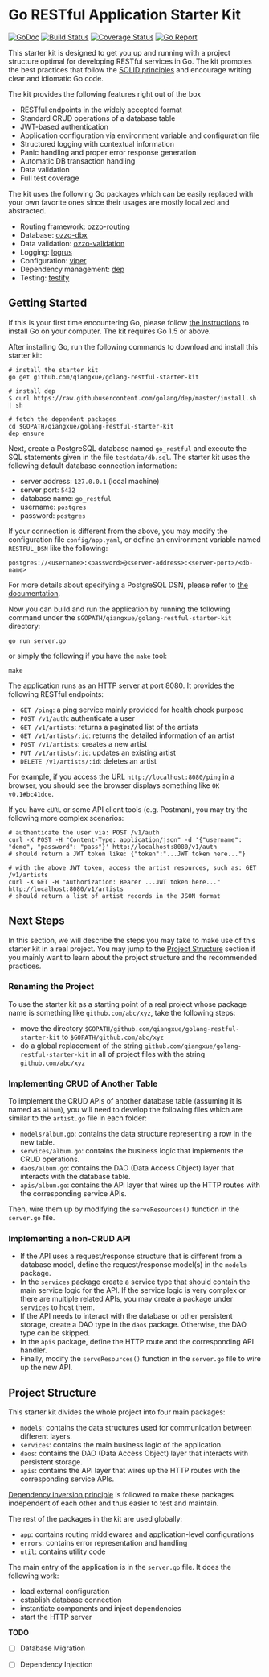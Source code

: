 # Go RESTful Application Starter Kit

[![GoDoc](https://godoc.org/github.com/qiangxue/golang-restful-starter-kit?status.png)](http://godoc.org/github.com/qiangxue/golang-restful-starter-kit)
[![Build Status](https://travis-ci.org/qiangxue/golang-restful-starter-kit.svg?branch=master)](https://travis-ci.org/qiangxue/golang-restful-starter-kit)
[![Coverage Status](https://coveralls.io/repos/github/qiangxue/golang-restful-starter-kit/badge.svg?branch=master)](https://coveralls.io/github/qiangxue/golang-restful-starter-kit?branch=master)
[![Go Report](https://goreportcard.com/badge/github.com/qiangxue/golang-restful-starter-kit)](https://goreportcard.com/report/github.com/qiangxue/golang-restful-starter-kit)

This starter kit is designed to get you up and running with a project structure optimal for developing
RESTful services in Go. The kit promotes the best practices that follow the [SOLID principles](https://en.wikipedia.org/wiki/SOLID_(object-oriented_design))
and encourage writing clear and idiomatic Go code. 

The kit provides the following features right out of the box 

* RESTful endpoints in the widely accepted format
* Standard CRUD operations of a database table
* JWT-based authentication
* Application configuration via environment variable and configuration file
* Structured logging with contextual information
* Panic handling and proper error response generation
* Automatic DB transaction handling
* Data validation
* Full test coverage
 
The kit uses the following Go packages which can be easily replaced with your own favorite ones
since their usages are mostly localized and abstracted. 

* Routing framework: [ozzo-routing](https://github.com/go-ozzo/ozzo-routing)
* Database: [ozzo-dbx](https://github.com/go-ozzo/ozzo-dbx)
* Data validation: [ozzo-validation](https://github.com/go-ozzo/ozzo-validation)
* Logging: [logrus](https://github.com/Sirupsen/logrus)
* Configuration: [viper](https://github.com/spf13/viper)
* Dependency management: [dep](https://github.com/golang/dep)
* Testing: [testify](https://github.com/stretchr/testify)


## Getting Started

If this is your first time encountering Go, please follow [the instructions](https://golang.org/doc/install) to
install Go on your computer. The kit requires Go 1.5 or above.

After installing Go, run the following commands to download and install this starter kit:

```shell
# install the starter kit
go get github.com/qiangxue/golang-restful-starter-kit

# install dep
$ curl https://raw.githubusercontent.com/golang/dep/master/install.sh | sh

# fetch the dependent packages
cd $GOPATH/qiangxue/golang-restful-starter-kit
dep ensure
```

Next, create a PostgreSQL database named `go_restful` and execute the SQL statements given in the file `testdata/db.sql`.
The starter kit uses the following default database connection information:
* server address: `127.0.0.1` (local machine)
* server port: `5432`
* database name: `go_restful`
* username: `postgres`
* password: `postgres`

If your connection is different from the above, you may modify the configuration file `config/app.yaml`, or
define an environment variable named `RESTFUL_DSN` like the following:

```
postgres://<username>:<password>@<server-address>:<server-port>/<db-name>
```

For more details about specifying a PostgreSQL DSN, please refer to [the documentation](https://godoc.org/github.com/lib/pq).

Now you can build and run the application by running the following command under the
`$GOPATH/qiangxue/golang-restful-starter-kit` directory:

```shell
go run server.go
```

or simply the following if you have the `make` tool:

```shell
make
```

The application runs as an HTTP server at port 8080. It provides the following RESTful endpoints:

* `GET /ping`: a ping service mainly provided for health check purpose
* `POST /v1/auth`: authenticate a user
* `GET /v1/artists`: returns a paginated list of the artists
* `GET /v1/artists/:id`: returns the detailed information of an artist
* `POST /v1/artists`: creates a new artist
* `PUT /v1/artists/:id`: updates an existing artist
* `DELETE /v1/artists/:id`: deletes an artist

For example, if you access the URL `http://localhost:8080/ping` in a browser, you should see the browser
displays something like `OK v0.1#bc41dce`.

If you have `cURL` or some API client tools (e.g. Postman), you may try the following more complex scenarios:

```shell
# authenticate the user via: POST /v1/auth
curl -X POST -H "Content-Type: application/json" -d '{"username": "demo", "password": "pass"}' http://localhost:8080/v1/auth
# should return a JWT token like: {"token":"...JWT token here..."}

# with the above JWT token, access the artist resources, such as: GET /v1/artists
curl -X GET -H "Authorization: Bearer ...JWT token here..." http://localhost:8080/v1/artists
# should return a list of artist records in the JSON format
```

## Next Steps

In this section, we will describe the steps you may take to make use of this starter kit in a real project.
You may jump to the [Project Structure](#project-structure) section if you mainly want to learn about 
the project structure and the recommended practices.

### Renaming the Project

To use the starter kit as a starting point of a real project whose package name is something like
`github.com/abc/xyz`, take the following steps:
 
* move the directory `$GOPATH/github.com/qiangxue/golang-restful-starter-kit` to `$GOPATH/github.com/abc/xyz`
* do a global replacement of the string `github.com/qiangxue/golang-restful-starter-kit` in all of
  project files with the string `github.com/abc/xyz`

### Implementing CRUD of Another Table
 
To implement the CRUD APIs of another database table (assuming it is named as `album`), 
you will need to develop the following files which are similar to the `artist.go` file in each folder:

* `models/album.go`: contains the data structure representing a row in the new table.
* `services/album.go`: contains the business logic that implements the CRUD operations.
* `daos/album.go`: contains the DAO (Data Access Object) layer that interacts with the database table.
* `apis/album.go`: contains the API layer that wires up the HTTP routes with the corresponding service APIs.

Then, wire them up by modifying the `serveResources()` function in the `server.go` file.

### Implementing a non-CRUD API

* If the API uses a request/response structure that is different from a database model,
  define the request/response model(s) in the `models` package.
* In the `services` package create a service type that should contain the main service logic for the API.
  If the service logic is very complex or there are multiple related APIs, you may create
  a package under `services` to host them.
* If the API needs to interact with the database or other persistent storage, create
  a DAO type in the `daos` package. Otherwise, the DAO type can be skipped.
* In the `apis` package, define the HTTP route and the corresponding API handler.
* Finally, modify the `serveResources()` function in the `server.go` file to wire up the new API.

## Project Structure

This starter kit divides the whole project into four main packages:

* `models`: contains the data structures used for communication between different layers.
* `services`: contains the main business logic of the application.
* `daos`: contains the DAO (Data Access Object) layer that interacts with persistent storage.
* `apis`: contains the API layer that wires up the HTTP routes with the corresponding service APIs.

[Dependency inversion principle](https://en.wikipedia.org/wiki/Dependency_inversion_principle)
is followed to make these packages independent of each other and thus easier to test and maintain.

The rest of the packages in the kit are used globally:
 
* `app`: contains routing middlewares and application-level configurations
* `errors`: contains error representation and handling
* `util`: contains utility code

The main entry of the application is in the `server.go` file. It does the following work:

* load external configuration
* establish database connection
* instantiate components and inject dependencies
* start the HTTP server


**TODO**

 - [ ] Database Migration
 - [ ] Dependency Injection


